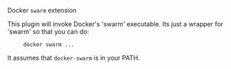 Docker `swarm` extension

This plugin will invoke Docker's 'swarm' executable.
Its just a wrapper for 'swarm' so that you can do:
```
     docker swarm ...
```

It assumes that `docker-swarm` is in your PATH.
